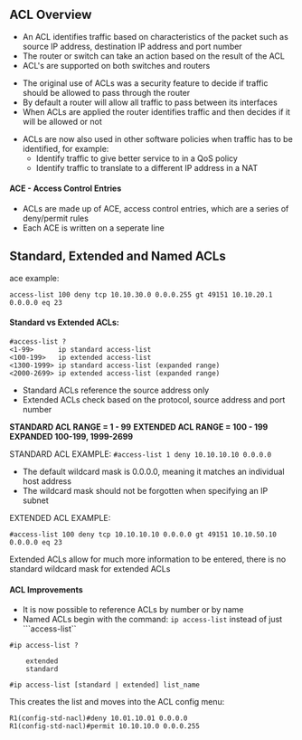 ## ACL Overview

* An ACL identifies traffic based on characteristics of the packet such as source IP address, destination IP address and port number
* The router or switch can take an action based on the result of the ACL 
* ACL's are supported on both switches and routers

- The original use of ACLs was a security feature to decide if traffic should be allowed to pass through the router
- By default a router will allow all traffic to pass between its interfaces
- When ACLs are applied the router identifies traffic and then decides if it will be allowed or not 

* ACLs are now also used in other software policies when traffic has to be identified, for example:
    - Identify traffic to give better service to in a QoS policy
    - Identify traffic to translate to a different IP address in a NAT

#### ACE - Access Control Entries
- ACLs are made up of ACE, access control entries, which are a series of deny/permit rules
- Each ACE is written on a seperate line

## Standard, Extended and Named ACLs
ace example:
```
access-list 100 deny tcp 10.10.30.0 0.0.0.255 gt 49151 10.10.20.1 0.0.0.0 eq 23
```
#### Standard vs Extended ACLs:
```
#access-list ?
<1-99>      ip standard access-list
<100-199>   ip extended access-list
<1300-1999> ip standard access-list (expanded range)
<2000-2699> ip extended access-list (expanded range)
```

- Standard ACLs reference the source address only
- Extended ACLs check based on the protocol, source address and port number

**STANDARD ACL RANGE = 1 - 99**
**EXTENDED ACL RANGE = 100 - 199**
**EXPANDED 100-199, 1999-2699**

STANDARD ACL EXAMPLE: ```#access-list 1 deny 10.10.10.10 0.0.0.0```
 
* The default wildcard mask is 0.0.0.0, meaning it matches an individual host address
* The wildcard mask should not be forgotten when specifying an IP subnet

EXTENDED ACL EXAMPLE:
```
#access-list 100 deny tcp 10.10.10.10 0.0.0.0 gt 49151 10.10.50.10 0.0.0.0 eq 23
```

Extended ACLs allow for much more information to be entered, there is no standard wildcard mask for extended ACLs

#### ACL Improvements
- It is now possible to reference ACLs by number or by name 
- Named ACLs begin with the command: ```ip access-list``` instead of just ```access-list``
 
```
#ip access-list ?

    extended
    standard
```

```
#ip access-list [standard | extended] list_name
```
This creates the list and moves into the ACL config menu:
```
R1(config-std-nacl)#deny 10.01.10.01 0.0.0.0
R1(config-std-nacl)#permit 10.10.10.0 0.0.0.255
```



















